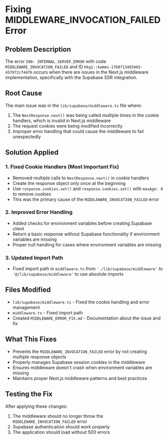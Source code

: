# Fixing MIDDLEWARE_INVOCATION_FAILED Error

## Problem Description
The error `500: INTERNAL_SERVER_ERROR` with code `MIDDLEWARE_INVOCATION_FAILED` and ID `hkg1::kwmms-1760713493465-457972cf4476` occurs when there are issues in the Next.js middleware implementation, specifically with the Supabase SSR integration.

## Root Cause
The main issue was in the `lib/supabase/middleware.ts` file where:

1. The `NextResponse.next()` was being called multiple times in the cookie handlers, which is invalid in Next.js middleware
2. The request cookies were being modified incorrectly
3. Improper error handling that could cause the middleware to fail unexpectedly

## Solution Applied

### 1. Fixed Cookie Handlers (Most Important Fix)
- Removed multiple calls to `NextResponse.next()` in cookie handlers
- Create the response object only once at the beginning
- Use `response.cookies.set()` and `response.cookies.set()` with `maxAge: 0` to remove cookies
- This was the primary cause of the `MIDDLEWARE_INVOCATION_FAILED` error

### 2. Improved Error Handling
- Added checks for environment variables before creating Supabase client
- Return a basic response without Supabase functionality if environment variables are missing
- Proper null handling for cases where environment variables are missing

### 3. Updated Import Path
- Fixed import path in `middleware.ts` from `'./lib/supabase/middleware'` to `'@/lib/supabase/middleware'` to use absolute imports

## Files Modified
- `lib/supabase/middleware.ts` - Fixed the cookie handling and error management
- `middleware.ts` - Fixed import path
- Created `MIDDLEWARE_ERROR_FIX.md` - Documentation about the issue and fix

## What This Fixes
- Prevents the `MIDDLEWARE_INVOCATION_FAILED` error by not creating multiple response objects
- Properly manages Supabase session cookies in the middleware
- Ensures middleware doesn't crash when environment variables are missing
- Maintains proper Next.js middleware patterns and best practices

## Testing the Fix
After applying these changes:
1. The middleware should no longer throw the `MIDDLEWARE_INVOCATION_FAILED` error
2. Supabase authentication should work properly
3. The application should load without 500 errors